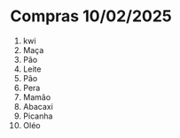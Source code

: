 # Compras 10/02/2025 
1. kwi
1. Maça
2. Pão 
3. Leite 
4. Pão 
5. Pera
6. Mamão
7. Abacaxi
8. Picanha
9. Oléo